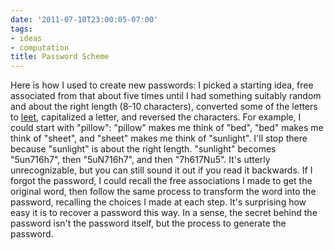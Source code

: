```yaml
---
date: '2011-07-10T23:00:05-07:00'
tags:
- ideas
- computation
title: Password Scheme
---
```


Here is how I used to create new passwords: I picked a starting idea, free associated from that about five times until I had something suitably random and about the right length (8-10 characters), converted some of the letters to [leet](http://en.wikipedia.org/wiki/Leet), capitalized a letter, and reversed the characters. For example, I could start with "pillow": "pillow" makes me think of "bed", "bed" makes me think of "sheet", and "sheet" makes me think of "sunlight". I'll stop there because "sunlight" is about the right length. "sunlight" becomes "5un716h7", then "5uN716h7", and then "7h617Nu5". It's utterly unrecognizable, but you can still sound it out if you read it backwards. If I forgot the password, I could recall the free associations I made to get the original word, then follow the same process to transform the word into the password, recalling the choices I made at each step. It's surprising how easy it is to recover a password this way. In a sense, the secret behind the password isn't the password itself, but the process to generate the password.
